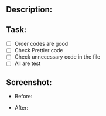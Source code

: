 ## Description:
<!--- Describe your changes in detail -->

## Task:
<!--- Check all of task to improve the PR-->
- [ ] Order codes are good
- [ ] Check Prettier code
- [ ] Check unnecessary code in the file
- [ ] All are test

## Screenshot: 
<!--- Take a screenshot before and after -->
- Before:

- After:
